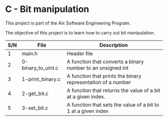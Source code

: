 # C - Bit manipulation 

This project is part of the Alx Software Engineering Program.

The objective of this project is to learn how to carry out bit manipulation.

| S/N | File | Description |
| --- | ---- | ----------- |
| 1 | main.h | Header file |
| 2 | 0-binary_to_uint.c | A function that converts a binary number to an unsigned int |
| 3 | 1-print_binary.c | A function that prints the binary representation of a number |
| 4 | 2-get_bit.c | A function that returns the value of a bit at a given index. |
| 5 | 3-set_bit.c | A function that sets the value of a bit to 1 at a given index |
